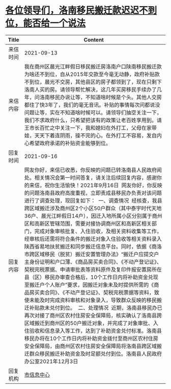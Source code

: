 # <a href="http://www.shangluo.gov.cn/zmhd/ldxxxx.jsp?urltype=leadermail.LeaderMailContentUrl&wbtreeid=1112&leadermailid=7840">各位领导们，洛南移民搬迁款迟迟不到位，能否给一个说法</a>
|Title|Content|
|:---:|---|
|来信时间|2021-09-13|
|来信内容|我在商州区晨光江畔假日移民搬迁房洛南户口陕南移民搬迁款为啥还不到位，自从2015年交款至今毫无动静，政府补贴款不到位，晨光不交房，其他县区的房子都领到了，现在只剩下洛南人买的房。请领导帮忙解决，这几年买房移民手续办了几年，问洛南移民办说让等，不知道啥时候是个头。其他人交房都住了快3年了，我们的毫无音讯。补贴的事情每次问都说没问题让等，实在不知道啥时候可以。请领导们抽空关注一下，我们不求政府什么，只希望把该有的政策让老百姓享用到。请王市长百忙之中关注一下，我和媳妇在外打工，父母在家带娃，天天下着连阴雨，操不完的心。在外打工不容易，发自内心希望政府承诺的补贴资金能够到位。|
|回复时间|2021-09-16|
|回复内容|网友你好，来信已收悉，你反映的问题已转洛南县人民政府阅处。相关情况会第一时间答复，请关注后续回复内容，感谢你的来信，祝你生活愉快！2021年9月16日  网友你好，你反映的问题洛南县政府高度重视，立即责成县移民办负责对该问题进行了调查处理，现回复如下：  一、调查情况  经核查，我县跨区域搬迁涉及商州区2个小区50户群众（其中泰宇时代天地36户、晨光江畔假日14户），因迁入地所属小区分别属于商州区和高新区管辖范围，需要对接协调商州区和高新区相关部门，完成对象审核批复、入住验收，及相关资料收集等工作，经审核后还需将符合条件的搬迁对象入住验收等相关资料录入陕西省易地扶贫搬迁和同步搬迁信息平台。同时，依据《商洛市跨区域移民（脱贫）搬迁安置管理办法》“搬迁户应提交户主身份证明和户口薄、《商品房买卖合同》、《不动产登记证》、契税完税票据、申请审批表等资料原件及复印件报安置房所在县（区）移民办审查合格后，10个工作日内将补助资金兑现至搬迁户个人账户”要求，因搬迁对象未及时提供所需的《商品房买卖合同》、《不动产登记证》、契税完税票据等资料，致使未能及时完成资料审核和对象录入，导致群众反映的移民搬迁补贴款未兑付到位。  二、处理情况  近期，洛南县移民办已再次对接了商州区农村住房安全保障局，核实确认了洛南县跨区域搬迁到商州区的50户搬迁对象，并完成了对象审批、入住验收和信息录入等工作，达到了补助资金兑付标准。洛南县移民办将在10个工作日内将补助资金拨付至商州区农村住房安全保障局，由商州区农村住房安全保障局将洛南县跨区域搬迁群众移民搬迁补助资金及时足额兑付到位。洛南县人民政府办公室2021年12月3日|
|回复机构|<a href="../../categories/agencies/市信息中心.md">市信息中心</a>|
